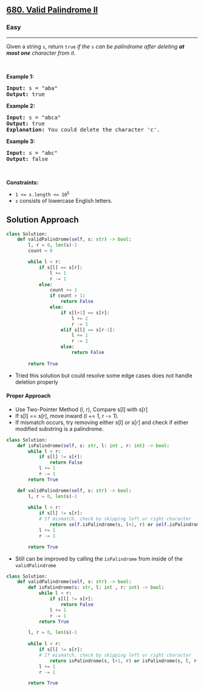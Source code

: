 <h2><a href="https://leetcode.com/problems/valid-palindrome-ii">680. Valid Palindrome II</a></h2><h3>Easy</h3><hr><p>Given a string <code>s</code>, return <code>true</code> <em>if the </em><code>s</code><em> can be palindrome after deleting <strong>at most one</strong> character from it</em>.</p>

<p>&nbsp;</p>
<p><strong class="example">Example 1:</strong></p>

<pre>
<strong>Input:</strong> s = &quot;aba&quot;
<strong>Output:</strong> true
</pre>

<p><strong class="example">Example 2:</strong></p>

<pre>
<strong>Input:</strong> s = &quot;abca&quot;
<strong>Output:</strong> true
<strong>Explanation:</strong> You could delete the character &#39;c&#39;.
</pre>

<p><strong class="example">Example 3:</strong></p>

<pre>
<strong>Input:</strong> s = &quot;abc&quot;
<strong>Output:</strong> false
</pre>

<p>&nbsp;</p>
<p><strong>Constraints:</strong></p>

<ul>
	<li><code>1 &lt;= s.length &lt;= 10<sup>5</sup></code></li>
	<li><code>s</code> consists of lowercase English letters.</li>
</ul>


## Solution Approach 

```python
class Solution:
    def validPalindrome(self, s: str) -> bool:
        l, r = 0, len(s)-1
        count = 0 

        while l < r:
            if s[l] == s[r]:
                l += 1
                r -= 1
            else:
                count += 1
                if count > 1:
                    return False
                else: 
                    if s[l+1] == s[r]: 
                        l += 2
                        r -= 1
                    elif s[l] == s[r-1]:
                        l += 1
                        r -= 2
                    else:
                        return False
        
        return True
``` 
* Tried this solution but could resolve some edge cases does not handle deletion properly 

#### Proper Approach 
* Use Two-Pointer Method (l, r), Compare s[l] with s[r]
* If s[l] == s[r], move inward (l += 1, r -= 1).
* If mismatch occurs, try removing either s[l] or s[r] and check if either modified substring is a palindrome.

```python 
class Solution:
    def isPalindrome(self, s: str, l: int , r: int) -> bool:
        while l < r:
            if s[l] != s[r]:
                return False
            l += 1
            r -= 1
        return True

    def validPalindrome(self, s: str) -> bool:
        l, r = 0, len(s)-1
    
        while l < r:
            if s[l] != s[r]:
            # If mismatch, check by skipping left or right character
                return self.isPalindrome(s, l+1, r) or self.isPalindrome(s, l, r-1)
            l += 1
            r -= 1

        return True
```
* Still can be improved by calling the `isPalindrome` from inside of the `validPalindrome`

```python
class Solution:
    def validPalindrome(self, s: str) -> bool:
        def isPalindrome(s: str, l: int , r: int) -> bool:
            while l < r:
                if s[l] != s[r]:
                    return False
                l += 1
                r -= 1
            return True

        l, r = 0, len(s)-1
    
        while l < r:
            if s[l] != s[r]:
            # If mismatch, check by skipping left or right character
                return isPalindrome(s, l+1, r) or isPalindrome(s, l, r-1)
            l += 1
            r -= 1

        return True
```
        
